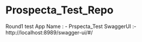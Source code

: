 # Prospecta_Test_Repo
Round1 test
App Name : - Prspecta_Test
SwaggerUI :- http://localhost:8989/swagger-ui/#/
